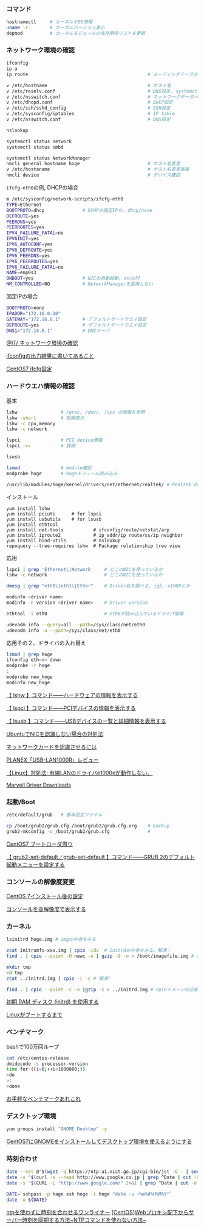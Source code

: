 ### コマンド
```sh
hostnamectl     # カーネルやOS情報
uname -r        # カーネルバージョン表示
depmod          # カーネルモジュールの依存関係リストを更新
```

### ネットワーク環境の確認
```sh
ifconfig
ip a
ip route                                            # ルーティングテーブル確認

v /etc/hostname                                     # ホスト名
v /etc/resolv.conf                                  # DNS設定, systemctl restart network
v /etc/nsswitch.conf                                # ネットワークデータベースの検索順位定義
v /etc/dhcpd.conf                                   # DHCP設定
v /etc/ssh/sshd_config                              # SSH設定
v /etc/sysconfig/iptables                           # IP table
v /etc/nsswitch.conf                                # DNS設定

nslookup

systemctl status network
systemctl status smbd

systemctl status NetworkManager
nmcli general hostname hoge                         # ホスト名変更
v /etc/hostaname                                    # ホスト名変更直接
nmcli device                                        # デバイス確認
```

```ifcfg-eth0```の例, DHCPの場合
```sh
m /etc/sysconfig/network-scripts/ifcfg-eth0
TYPE=Ethernet
BOOTPROTO=dhcp              # DCHPか固定IPか, dhcp/none
DEFROUTE=yes
PEERDNS=yes
PEERROUTES=yes
IPV4_FAILURE_FATAL=no
IPV6INIT=yes
IPV6_AUTOCONF=yes
IPV6_DEFROUTE=yes
IPV6_PEERDNS=yes
IPV6_PEERROUTES=yes
IPV6_FAILURE_FATAL=no
NAME=enp0s3
ONBOOT=yes                  # NICの自動起動, on/off
NM_CONTROLLED=NO            # NetworkManagerを使用しない
```

固定IPの場合
```sh
BOOTPROTO=none
IPADDR="172.16.0.10"
GATEWAY="172.16.0.1"        # デフォルトゲートウエイ設定
DEFROUTE=yes                # デフォルトゲートウエイ設定
DNS1="172.16.0.1"           # DNSサーバ
```

[@IT/ ネットワーク環境の確認](https://www.atmarkit.co.jp/ait/articles/0109/29/news004.html)

[ifconfigの出力結果に書いてあること](https://qiita.com/pe-ta/items/aff8db72530c6baa11b2)

[CentOS7 ifcfg設定](https://qiita.com/liqsuq/items/50173a587029e5d6ca23)

### ハードウエハ情報の確認
基本   
```sh
lshw                # /proc, /dev/, /sys の情報を参照
lshw -short         # 短縮表示
lshw -c cpu,memory
lshw -c network

lspci               # PCI device情報
lspci -vv           # 詳細

lsusb

lsmod               # module確認
modprobe hoge       # hogeモジュール読み込み

/usr/lib/modules/hoge/kernel/drivers/net/ethernet/realtek/ # Realtek driver
```

インストール
```
yum install lshw
yum install pciuti      # for lspci
yum install usbutils    # for lsusb
yum install ethtool
yum install net-tools           # ifconfig/route/netstat/arp
yum install iproute2            # ip addr/ip route/ss/ip neighbor
yum install bind-utils          # nslookup
repoquery --tree-requires lshw  # Package relationship tree view
```

応用   
```sh
lspci | grep 'Ethernet\|Network'    # どこのNICを使っているか
lshw -c network                     # どこのNICを使っているか

dmesg | grep "eth0\|eth1\|Ether"    # Driver名を調べる, igb, e1000とか

modinfo <driver name>
modinfo -F version <driver name>    # Driver version

ethtool -i eth0                     # eth0が読み込んでいるドライバ情報

udevadm info --query=all --path=/sys/class/net/eth0
udevadm info -a --path=/sys/class/net/eth0
```

応用その２、ドライバの入れ替え
```sh
lsmod | grep hoge
ifconfig eth<n> down
modprobe -r hoge
:
modprobe new_hoge
modinfo new_hoge
```

[【 lshw 】コマンド――ハードウェアの情報を表示する](https://www.atmarkit.co.jp/ait/articles/1904/11/news023.html)

[【 lspci 】コマンド――PCIデバイスの情報を表示する](https://www.atmarkit.co.jp/ait/articles/1901/18/news046.html)

[【 lsusb 】コマンド――USBデバイスの一覧と詳細情報を表示する](https://www.atmarkit.co.jp/ait/articles/1901/17/news028.html)

[UbuntuでNICを認識しない場合の対処法](https://qiita.com/hatt0519/items/06ac708f08d9570f2b93)

[ネットワークカードを認識させるには](https://www.atmarkit.co.jp/flinux/rensai/linuxtips/091usenic.html)

[PLANEX「USB-LAN1000R」レビュー](http://yurugadge-channel.com/article/179638968.html)

[【Linux】対処法: 有線LANのドライバe1000eが動作しない。](http://datyotosanpo.blog.fc2.com/blog-entry-190.html?id=VDPD#VDPD)

[Marvell Driver Downloads](https://driverdownloads.aquantia.com/)

### 起動/Boot
```sh
/etc/default/grub   # 基本設定ファイル

cp /boot/grub2/grub.cfg /boot/grub2/grub.cfg.org    # backup
grub2-mkconfig -o /boot/grub2/grub.cfg              # 
```

[CentOS7 ブートローダ周り](https://qiita.com/moukuto/items/c78f29f9bd1221baffca)

[【 grub2-set-default／grub-set-default 】コマンド――GRUB 2のデフォルト起動メニューを設定する](https://www.atmarkit.co.jp/ait/articles/1901/31/news048.html)


### コンソールの解像度変更

[CentOS 7インストール後の設定](https://www.storange.jp/2017/03/centos-7.html)

[コンソールを高解像度で表示する](http://linux.kororo.jp/cont/tips/console_vga.php)

### カーネル
```sh
lsinitrd hoge.img # imgの中身をみる

zcat initramfs-xxx.img | cpio -idv  # initrdの中身をみる。解凍！
find . | cpio --quiet -H newc -o | gzip -9 -n > /boot/imagefile.img # cpioイメージの圧縮

mkdir tmp
cd tmp
zcat ../initrd.img | cpio -i -c # 解凍!

find . | cpio --quiet -c -o |gzip -c > ../initrd.img # cpioイメージの圧縮, こっちがよーけ使う
```
[初期 RAM ディスク (initrd) を使用する](https://doc.kusakata.com/admin-guide/initrd.html)

[Linuxがブートするまで](https://keichi.dev/post/linux-boot/)

### ベンチマーク
bashで100万回ループ
```sh
cat /etc/centos-release
dmidecode -s processor-version
time for ((i=0;++i<1000000;))
>do
>:
>done
```

[お手軽なベンチマークあれこれ](https://luna2-linux.blogspot.com/2015/05/blog-post.html?m=0)

### デスクトップ環境
```sh
yum groups install "GNOME Desktop" -y
```

[CentOS7にGNOMEをインストールしてデスクトップ環境を使えるようにする](https://ips.nekotype.com/5100/)

### 時刻合わせ
```sh
date --set @"$(wget -q https://ntp-a1.nict.go.jp/cgi-bin/jst -O - | sed -n 4p | cut -d. -f1)"
date -s "$(curl -s --head http://www.google.co.jp | grep ^Date | cut -b 7-)"
date -s "$(CURL -L "http://www.google.com/" 2>&1 | grep ^Date | cut -d' ' -f2-)"

DATE=`sshpass -p hage ssh hoge -l hoge "date -u +%m%d%H%M%Y"`
date -u ${DATE}
```

[ntpを使わずに時刻を合わせるワンライナー](https://qiita.com/pankona/items/258fed78c168918a8ad2)
[[CentOS]Webプロキシ配下からサーバー時刻を同期する方法~NTPコマンドを使わない方法~](https://blog.trippyboy.com/2014/centos/centosweb%E3%83%97%E3%83%AD%E3%82%AD%E3%82%B7%E9%85%8D%E4%B8%8B%E3%81%8B%E3%82%89%E3%82%B5%E3%83%BC%E3%83%90%E3%83%BC%E6%99%82%E5%88%BB%E3%82%92%E5%90%8C%E6%9C%9F%E3%81%99%E3%82%8B%E6%96%B9%E6%B3%95/)

